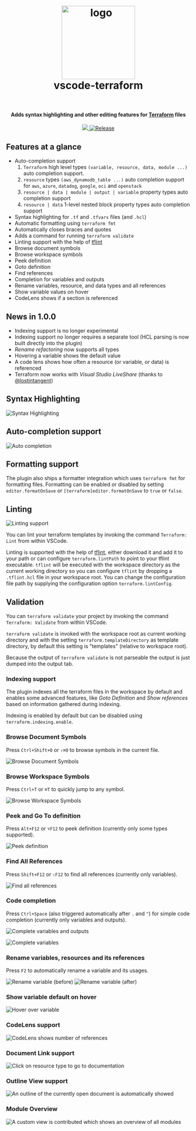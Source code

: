 <!-- markdownlint-disable -->
<h1 align="center">
  <br>
    <img src="https://raw.githubusercontent.com/mauve/vscode-terraform/master/terraform.png" alt="logo" width="200">
  <br>
  vscode-terraform
  <br>
  <br>
</h1>

<h4 align="center">Adds syntax highlighting and other editing features for <a href="https://www.terraform.io/">Terraform</a> files</h4>

<p align="center">
  <a href="https://mauvezero.visualstudio.com/vscode-terraform/_build?definitionId=5">
    <img src="https://mauvezero.visualstudio.com/vscode-terraform/_apis/build/status/mauve.vscode-terraform?branchName=master">
  </a>
  <a href="https://github.com/mauve/vscode-terraform/releases">
    <img src="https://img.shields.io/github/release/mauve/vscode-terraform.svg" alt="Release">
  </a>
</p>
<!-- markdownlint-enable -->
<!-- markdownlint-disable MD002 MD013 MD041 -->

## Features at a glance

- Auto-completion support
  1. `Terraform` high level types `(variable, resource, data, module ...)` auto completion support.
  2. `resource` types `(aws_dynamodb_table ...)` auto completion support for `aws`, `azure`, `datadog`, `google`, `oci` and `openstack`
  3. `resource | data | module | output | variable` property types auto completion support
  4. `resource | data` 1-level nested block property types auto completion support
- Syntax highlighting for `.tf` and `.tfvars` files (and `.hcl`)
- Automatic formatting using `terraform fmt`
- Automatically closes braces and quotes
- Adds a command for running `terraform validate`
- Linting support with the help of [tflint](https://github.com/wata727/tflint)
- Browse document symbols
- Browse workspace symbols
- Peek definition
- Goto definition
- Find references
- Completion for variables and outputs
- Rename variables, resource, and data types and all references
- Show variable values on hover
- CodeLens shows if a section is referenced

## News in 1.0.0

- Indexing support is no longer experimental
- Indexing support no longer requires a separate tool (HCL parsing is now built directly into the plugin)
- *Rename refactoring* now supports all types
- Hovering a variable shows the default value
- A code lens shows how often a resource (or variable, or data) is referenced
- Terraform now works with *Visual Studio LiveShare* (thanks to [@lostintangent](https://github.com/lostintangent))

## Syntax Highlighting

![Syntax Highlighting](https://raw.githubusercontent.com/mauve/vscode-terraform/master/images/screenshot.png)

## Auto-completion support

![Auto completion](https://raw.githubusercontent.com/mauve/vscode-terraform/master/images/terraform-auto-completion.gif)

## Formatting support

The plugin also ships a formatter integration which uses `terraform fmt` for
formatting files. Formatting can be enabled or disabled by setting `editor.formatOnSave` or `[terraform]editor.formatOnSave`
to `true` or `false`.

## Linting

![Linting support](https://raw.githubusercontent.com/mauve/vscode-terraform/master/images/screenshot-tflint.png)

You can lint your terraform templates by invoking the command `Terraform: Lint` from within VSCode.

Linting is supported with the help of [tflint](https://github.com/wata727/tflint), either download it and add it
to your path or can configure `terraform.lintPath` to point to your tflint executable. `tflint` will be executed
with the workspace directory as the current working directory so you can configure `tflint` by dropping a `.tflint.hcl`
file in your workspace root.
You can change the configuration file path by supplying the configuration option `terraform.lintConfig`.

## Validation

You can `terraform validate` your project by invoking the command `Terraform: Validate` from within VSCode.

`terraform validate` is invoked with the workspace root as current working directory and with the setting
`terraform.templateDirectory` as template directory, by default this setting is "templates" (relative to
workspace root).

Because the output of `terraform validate` is not parseable the output is just dumped into the output tab.

### Indexing support

The plugin indexes all the terraform files in the workspace by default and enables some advanced features,
like *Goto Definition* and *Show references* based on information gathered during indexing.

Indexing is enabled by default but can be disabled using `terraform.indexing.enable`.

### Browse Document Symbols

Press `Ctrl+Shift+O` or `⇧⌘O` to browse symbols in the current file.

![Browse Document Symbols](https://raw.githubusercontent.com/mauve/vscode-terraform/master/images/terraform-browse-document-symbols.png)

### Browse Workspace Symbols

Press `Ctrl+T` or `⌘T` to quickly jump to any symbol.

![Browse Workspace Symbols](https://raw.githubusercontent.com/mauve/vscode-terraform/master/images/terraform-browse-workspace-symbols.png)

### Peek and Go To definition

Press `Alt+F12` or `⌥F12` to peek definition (currently only some types supported).

![Peek definition](https://raw.githubusercontent.com/mauve/vscode-terraform/master/images/terraform-peek-definition.png)

### Find All References

Press `Shift+F12` or `⇧F12` to find all references (currently only variables).

![Find all references](https://raw.githubusercontent.com/mauve/vscode-terraform/master/images/terraform-find-references.png)

### Code completion

Press `Ctrl+Space` (also triggered automatically after `.` and `"`) for simple code completion (currently only variables and outputs).

![Complete variables and outputs](https://raw.githubusercontent.com/mauve/vscode-terraform/master/images/terraform-complete-variables-and-outputs.png)

![Complete variables](https://raw.githubusercontent.com/mauve/vscode-terraform/master/images/terraform-complete-variables.png)

### Rename variables, resources and its references

Press `F2` to automatically rename a variable and its usages.

![Rename variable (before)](https://raw.githubusercontent.com/mauve/vscode-terraform/master/images/terraform-rename-variable-before.png)
![Rename variable (after)](https://raw.githubusercontent.com/mauve/vscode-terraform/master/images/terraform-rename-variable-after.png)

### Show variable default on hover

![Hover over variable](https://raw.githubusercontent.com/mauve/vscode-terraform/master/images/terraform-hover-variable.png)

### CodeLens support

![CodeLens shows number of references](https://raw.githubusercontent.com/mauve/vscode-terraform/master/images/terraform-codelens-references.png)

### Document Link support

![Click on resource type to go to documentation](https://raw.githubusercontent.com/mauve/vscode-terraform/master/images/terraform-document-link-2.png)

### Outline View support

![An outline of the currently open document is automatically showed](https://raw.githubusercontent.com/mauve/vscode-terraform/master/images/terraform-outline-view.png)

### Module Overview

![A custom view is contributed which shows an overview of all modules](https://raw.githubusercontent.com/mauve/vscode-terraform/master/images/terraform-module-overview.png)
